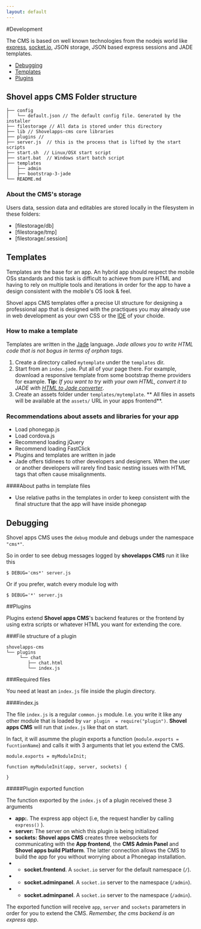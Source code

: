 ```yaml
---
layout: default
---
```


#Development

The CMS is based on well known technologies from the nodejs world like
[express](http://expressjs.com), [socket.io](http://socket.io), JSON storage,
JSON based express sessions and JADE templates.


* [Debugging](#debugging)
* [Templates](#templates)
* [Plugins](#plugins)

## Shovel apps CMS Folder structure


    
    ├── config
    │   └── default.json // The default config file. Generated by the installer
    ├── filestorage // All data is stored under this directory
    ├── lib // Shovelapps-cms core libraries
    ├── plugins // 
    ├── server.js  // this is the process that is lifted by the start scripts
    ├── start.sh  // Linux/OSX start script
    ├── start.bat  // Windows start batch script
    ├── templates
    │   ├── admin
    │   ├── bootstrap-3-jade
    └── README.md
    

### About the CMS's storage

Users data, session data and editables are stored locally in the filesystem in these folders:

* [filestorage/db]
* [filestorage/tmp]
* [filestorage/.session]

## Templates

Templates are the base for an app. An hybrid app should respect the mobile OSs
standards and this task is difficult to achieve from pure HTML and having to rely
on multiple tools and iterations in order for the app to have a design consistent
with the mobile's OS look & feel.

Shovel apps CMS templates offer a precise UI structure for designing a professional
app that is designed with the practiques you may already use in web development
as your own CSS or the [IDE](http://en.wikipedia.org/wiki/Integrated_development_environment) of your choide.

### How to make a template

Templates are written in the [Jade](http://jade-lang.com/) language. 
*Jade allows you to write HTML code that is not bogus in terms of orphan tags.*

1. Create a directory  called `mytemplate` under the `templates` dir.
1. Start from an `index.jade`. Put all of your page there. For example,
download a responsive template from some bootstrap  theme providers for example. **Tip:** *If you want to try with your own HTML, convert it to JADE with [HTML to Jade converter](http://html2jade.aaron-powell.com/)*.
1. Create an assets folder under `templates/mytemplate`. ** All files in assets will be available at the `assets/` URL in your apps frontend**.

### Recommendations about assets and libraries for your app

* Load phonegap.js
* Load cordova.js
* Recommend loading jQuery
* Recommend loading FastClick
* Plugins and templates are written in jade
* Jade offers tidinees to other developers and designers. When the user or 
  another developers will 
  rarely find basic nesting issues with HTML tags that often cause misalignments.


####About paths in template files

* Use relative paths in the templates in order to keep consistent with 
the final structure that the app will have inside phonegap


## Debugging

Shovel apps CMS uses the `debug` module and debugs under the namespace `"cms*"`.

So in order to see debug messages logged by **shovelapps CMS** run it like this

```
$ DEBUG='cms*' server.js
```

Or if you prefer, watch every module log with

```
$ DEBUG='*' server.js 
```

##Plugins

Plugins extend **Shovel apps CMS**'s backend features or the frontend by using extra
scripts or whatever HTML you want for extending the core.

###File structure of a plugin


    shovelapps-cms
    └── plugins
         └── chat
            ├── chat.html
            └── index.js

###Required files

You need at least an `index.js` file inside the plugin directory.


####index.js

The file `index.js` is a regular `common.js` module. I.e. you write it
like any other module that is loaded by `var plugin  = require("plugin")`.
**Shovel apps CMS** will run that `index.js` like that on start. 

In fact, it will asumme the plugin exports a function (`module.exports = fucntionName`)
and calls it with 3 arguments that let you extend the CMS.


    module.exports = myModuleInit;

    function myModuleInit(app, server, sockets) {
      
    }


#####Plugin exported function

The function exported by the `index.js` of a plugin received these 3 arguments

* **app:**. The express app object (i.e, the request handler by calling `express()` ). 
* **server:** The server on which this plugin is being initialized
* **sockets:** **Shovel apps CMS** creates three websockets for communicating 
with the **App frontend**, the **CMS Admin Panel** and **Shovel apps build Platform**.
The latter connection allows the CMS to build the app for you without worrying
about a Phonegap installation. 
*  * **socket.frontend**. A `socket.io` server for the default namespace (`/`).
*  * **socket.adminpanel**. A `socket.io` server to the  namespace (`/admin`).
*  * **socket.adminpanel**. A `socket.io` server to the  namespace (`/admin`).

The exported function will receive `app`, `server` and `sockets` parameters
in order for you to extend the CMS. *Remember, the cms backend is an express app*.
